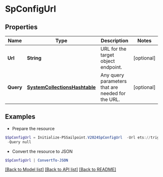 # SpConfigUrl
## Properties

Name | Type | Description | Notes
------------ | ------------- | ------------- | -------------
**Url** | **String** | URL for the target object endpoint. | [optional] 
**Query** | [**SystemCollectionsHashtable**](.md) | Any query parameters that are needed for the URL. | [optional] 

## Examples

- Prepare the resource
```powershell
$SpConfigUrl = Initialize-PSSailpoint.V2024SpConfigUrl  -Url ets://trigger-subscriptions/$id `
 -Query null
```

- Convert the resource to JSON
```powershell
$SpConfigUrl | ConvertTo-JSON
```

[[Back to Model list]](../README.md#documentation-for-models) [[Back to API list]](../README.md#documentation-for-api-endpoints) [[Back to README]](../README.md)

